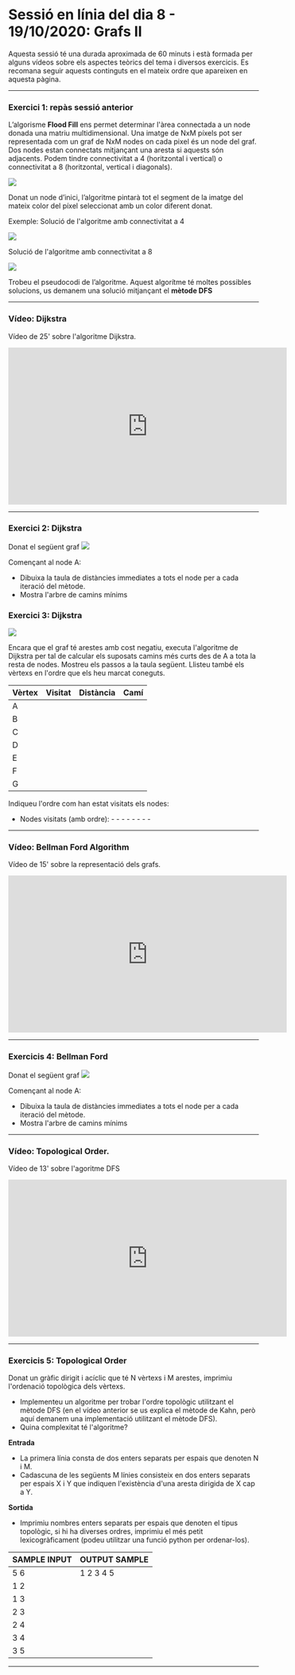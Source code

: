 # Sessió en línia del dia 8 - 19/10/2020: Grafs II

Aquesta sessió té una durada aproximada de 60 minuts i està formada per alguns vídeos sobre els aspectes teòrics del tema i diversos exercicis. 
Es recomana seguir aquests continguts en el mateix ordre que apareixen en aquesta pàgina.


---
### Exercici 1: repàs sessió anterior

L’algorisme **Flood Fill** ens permet determinar l'àrea connectada a un node donada una matriu multidimensional. Una imatge de NxM píxels pot ser representada com un graf de NxM nodes on cada pixel és un node del graf. Dos nodes estan connectats mitjançant una aresta si aquests són adjacents. Podem tindre connectivitat a 4 (horitzontal i vertical) o connectivitat a 8 (horitzontal, vertical i diagonals). 

![](images/connectivitat.png)

Donat un node d’inici, l’algoritme pintarà tot el segment de la imatge del mateix color del píxel seleccionat amb un color diferent donat.




Exemple: 
Solució de l'algoritme amb connectivitat a 4

![](https://upload.wikimedia.org/wikipedia/commons/7/7e/Recursive_Flood_Fill_4_%28aka%29.gif)

Solució de l'algoritme amb connectivitat a 8

![](https://upload.wikimedia.org/wikipedia/commons/8/89/Recursive_Flood_Fill_8_%28aka%29.gif)


Trobeu el pseudocodi de l’algoritme. Aquest algorítme té moltes possibles solucions, us demanem una solució mitjançant el **mètode DFS**

---

### Vídeo: Dijkstra

Vídeo de 25' sobre l'algoritme Dijkstra.

<center>
<iframe width="560" height="315" src="https://www.youtube.com/embed/pSqmAO-m7Lk" frameborder="0" allow="accelerometer; autoplay; encrypted-media; gyroscope; picture-in-picture" allowfullscreen></iframe>
</center>

---

### Exercici 2: Dijkstra
Donat el següent graf
![](images/dijkstra1.png)

Començant al node A:
+ Dibuixa la taula de distàncies immediates a tots el node per a cada iteració del mètode.
+ Mostra l'arbre de camins mínims

### Exercici 3: Dijkstra 

![](images/dijkstra2.png)

Encara que el graf té arestes amb cost negatiu, executa l'algoritme de Dijkstra per tal de calcular els suposats camins més curts des de A a tota la resta de nodes. Mostreu els passos a la taula següent. Llisteu també els vèrtexs en l'ordre que els heu marcat coneguts.

| Vèrtex | Visitat | Distància | Camí | 
|--------------|---------------|---------------|---------------------------|
| A          |      |||
| B          |               |||
| C          |               |||
| D          |               |||
| E          |               |||
| F          |               |||
| G          |               |||

Indiqueu l'ordre com han estat visitats els nodes:

* Nodes visitats (amb ordre):      -      -      -      -      -      -      -      -

---
### Vídeo: Bellman Ford Algorithm

Vídeo de 15' sobre la representació dels grafs.

<center>
<iframe width="560" height="315" src="https://www.youtube.com/embed/lyw4FaxrwHg" frameborder="0" allow="accelerometer; autoplay; encrypted-media; gyroscope; picture-in-picture" allowfullscreen></iframe>
</center>

---

### Exercicis 4: Bellman Ford
Donat el següent graf
![](images/bellmanford1.png)

Començant al node A:
+ Dibuixa la taula de distàncies immediates a tots el node per a cada iteració del mètode.
+ Mostra l'arbre de camins mínims



---
### Vídeo: Topological Order.

Vídeo de 13' sobre l'agoritme DFS

<center>
<iframe width="560" height="315" src="https://www.youtube.com/embed/cIBFEhD77b4" frameborder="0" allow="accelerometer; autoplay; encrypted-media; gyroscope; picture-in-picture" allowfullscreen></iframe>
</center>
 
---

### Exercicis 5: Topological Order

Donat un gràfic dirigit i acíclic que té N vèrtexs i M arestes, imprimiu l'ordenació topològica dels vèrtexs.
+ Implementeu un algoritme per trobar l'ordre topològic utilitzant el mètode DFS (en el vídeo anterior se us explica el mètode de Kahn, però aquí demanem una implementació utilitzant el mètode DFS). 
+ Quina complexitat té l'algoritme?

**Entrada**
+ La primera línia consta de dos enters separats per espais que denoten N i M.
+ Cadascuna de les següents M línies consisteix en dos enters separats per espais X i Y que indiquen l'existència d'una aresta dirigida de X cap a Y.

**Sortida**
+ Imprimiu nombres enters separats per espais que denoten el tipus topològic, si hi ha diverses ordres, imprimiu el més petit lexicogràficament (podeu utilitzar una funció python per ordenar-los).

| SAMPLE INPUT | OUTPUT SAMPLE |
|--------------|---------------|
| 5 6          | 1 2 3 4 5     |
| 1 2          |               |
| 1 3          |               |
| 2 3          |               |
| 2 4          |               |
| 3 4          |               |
| 3 5          |               |

---
